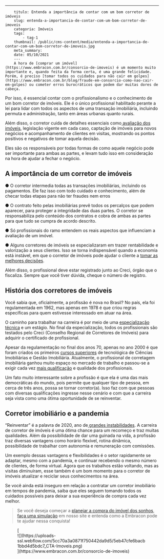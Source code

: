 ---
        titulo: Entenda a importância de contar com um bom corretor de imóveis
        slug: entenda-a-importancia-de-contar-com-um-bom-corretor-de-imoveis
        categoria: Imóveis
        tags:
            - tag-1
        thumbnail: /public/cms-content/media/entenda-a-importancia-de-contar-com-um-bom-corretor-de-imoveis.jpg
        meta_summary: 
        date: 05/10/2021
        ---
        A hora de [comprar um imóvel](https://www.embracon.com.br/consorcio-de-imoveis) é um momento muito importante e, quando feita da forma certa, é uma grande felicidade. Porém, é preciso [tomar todos os cuidados para não cair em golpes](https://www.embracon.com.br/blog/fraude-em-consorcio-como-nao-cair-em-golpes) ou cometer erros burocráticos que podem dar muitas dores de cabeça.

Por isso, é essencial contar com o profissionalismo e o conhecimento de um bom corretor de imóveis. Ele é o único profissional habilitado perante a lei para lidar com todos os aspectos de uma transação imobiliária, incluindo permuta e administração, tanto em áreas urbanas quanto rurais.

Além disso, o corretor cuida de detalhes essenciais como[ avaliação dos imóveis](https://www.embracon.com.br/blog/quer-alugar-o-seu-segundo-imovel-saiba-como-valoriza-lo), legislação vigente em cada caso, captação de imóveis para novos negócios e acompanhamento de clientes em visitas, mostrando os pontos positivos e negativos de tomar aquela decisão.

Eles são os responsáveis por todas formas de como aquele negócio pode ser importante para ambas as partes, e levam tudo isso em consideração na hora de ajudar a fechar o negócio.

A importância de um corretor de imóveis
---------------------------------------

● O corretor intermedia todas as transações imobiliárias, incluindo os pagamentos. Ele faz isso com todo cuidado e conhecimento, além de checar todas etapas para não ter fraudes nem erros

● O contrato feito pelas imobiliárias prevê todos os percalços que podem aparecer, para proteger a integridade das duas partes. O corretor se responsabiliza pelo conteúdo dos contratos e cobra de ambas as partes para que tudo se cumpra de acordo descrito.

● Só profissionais do ramo entendem os reais aspectos que influenciam a avaliação de um imóvel.

● Alguns corretores de imóveis se especializaram em trazer rentabilidade e valorização a seus clientes. Isso se torna indispensável quando a economia está instável, em que o corretor de imóveis pode ajudar o cliente a [tomar as melhores decisões](https://www.embracon.com.br/blog/saiba-o-que-levar-em-consideracao-antes-de-comprar-um-imovel).

Além disso, o profissional deve estar registrado junto ao Creci, órgão que o fiscaliza. Sempre que você tiver dúvida, cheque o número de registro.

História dos corretores de imóveis 
-----------------------------------

Você sabia que, oficialmente, a profissão é nova no Brasil? No país, ela foi regulamentada em 1962, mas apenas em 1978 é que criou regras específicas para quem estivesse interessado em atuar na área.

O caminho para trabalhar na carreira é por meio de uma [especialização técnica](https://www.embracon.com.br/blog/segunda-graduacao-ou-pos-graduacao-qual-e-a-melhor-opcao) e um estágio. No final da especialização, todos os profissionais são testados pelo Creci (Conselho Regional de Corretores de Imóveis) para adquirir o certificado de profissional.

Apesar da regulamentação no final dos anos 70, apenas no ano 2000 é que foram criados os primeiros [cursos superiores](https://www.embracon.com.br/blog/quais-carreiras-estarao-em-alta-nos-proximos-anos-descubra-aqui) de tecnológica de Ciências Imobiliárias e Gestão Imobiliária. Atualmente, o profissional de corretagem imobiliária ganhou muito espaço no mercado de trabalho e passou-se a exigir cada vez [mais qualificação](https://www.embracon.com.br/blog/entenda-qual-e-a-importancia-da-faculdade-para-o-curriculo) e qualidade dos profissionais.

Um fato muito interessante sobre a profissão é que ela é uma das mais democráticas do mundo, pois permite que qualquer tipo de pessoa, em cerca de três anos, possa se tornar corretor(a). Isso faz com que pessoas com diversas qualificações ingresse nesse cenário e com que a carreira seja vista como uma ótima oportunidade de se reinventar.

Corretor imobiliário e a pandemia
---------------------------------

“Reinventar” é a palavra de 2020, ano de[ grandes instabilidades](https://www.embracon.com.br/blog/entenda-como-o-consorcio-pode-te-ajudar-a-manter-a-estabilidade-financeira). A carreira de corretor de imóveis é uma ótima chance para um recomeço e traz muitas qualidades. Além da possibilidade de dar uma guinada na vida, a profissão traz diversas vantagens como horário flexível, rotina dinâmica, possibilidade de trabalhar com autonomia e remuneração com comissões.

Um exemplo dessas vantagens e flexibilidades é o setor rapidamente se adaptar, mesmo com a pandemia, e continuar recebendo o mesmo número de clientes, de forma virtual. Agora que os trabalhos estão voltando, mas as visitas diminuíram, esse também é um bom momento para o corretor de imóveis atualizar e reciclar seus conhecimentos na área.

Se você ainda está inseguro em relação a contratar um corretor imobiliário em tempos de pandemia, saiba que eles seguem tomando todos os cuidados possíveis para deixar a sua experiência de compra cada vez melhor.

> Se você deseja começar a [planejar a compra do imóvel dos sonhos](https://www.embracon.com.br/blog/hora-certa-comprar-imovel), [faça uma simulação](https://www.embracon.com.br/consorcio) em nosso site e entenda como a Embracon pode te ajudar nessa conquista!

<figure class="w-richtext-figure-type-image w-richtext-align-center">[<div>![](https://uploads-ssl.webflow.com/5cc70a3a0871f750442da9d5/5eb47cfe6bacb1bbd4d5bdc7_CTA-Imoveis.png)</div>](https://www.embracon.com.br/consorcio-de-imoveis)</figure>
        